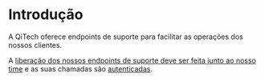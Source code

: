 # Introdução

A QiTech oferece endpoints de suporte para facilitar as operações dos nossos clientes.

A [liberação dos nossos endpoints de suporte deve ser feita junto ao nosso time](?112) e as suas
chamadas são [autenticadas](?221).